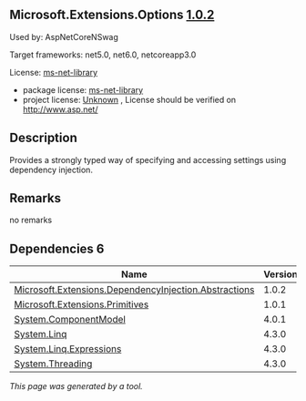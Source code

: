 Microsoft.Extensions.Options [1.0.2](https://www.nuget.org/packages/Microsoft.Extensions.Options/1.0.2)
--------------------

Used by: AspNetCoreNSwag

Target frameworks: net5.0, net6.0, netcoreapp3.0

License: [ms-net-library](../../../../licenses/ms-net-library) 

- package license: [ms-net-library](http://www.microsoft.com/web/webpi/eula/net_library_eula_enu.htm) 
- project license: [Unknown](http://www.asp.net/) , License should be verified on http://www.asp.net/

Description
-----------
Provides a strongly typed way of specifying and accessing settings using dependency injection.

Remarks
-----------
no remarks


Dependencies 6
-----------

|Name|Version|
|----------|:----|
|[Microsoft.Extensions.DependencyInjection.Abstractions](../../../../packages/nuget.org/microsoft.extensions.dependencyinjection.abstractions/1.0.2)|1.0.2|
|[Microsoft.Extensions.Primitives](../../../../packages/nuget.org/microsoft.extensions.primitives/1.0.1)|1.0.1|
|[System.ComponentModel](../../../../packages/nuget.org/system.componentmodel/4.0.1)|4.0.1|
|[System.Linq](../../../../packages/nuget.org/system.linq/4.3.0)|4.3.0|
|[System.Linq.Expressions](../../../../packages/nuget.org/system.linq.expressions/4.3.0)|4.3.0|
|[System.Threading](../../../../packages/nuget.org/system.threading/4.3.0)|4.3.0|

*This page was generated by a tool.*